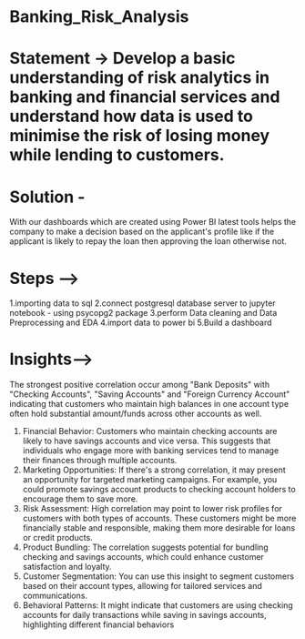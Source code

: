 # Banking_Risk_Analysis

# Statement -> Develop a basic understanding of risk analytics in banking and financial services and understand how data is used to minimise the risk of losing money while lending to customers.
# Solution -
With our dashboards which are created using Power BI latest tools helps the company to make a decision based on the applicant's profile like if the applicant is likely to repay the loan then approving the loan otherwise not.

# Steps -->
1.importing data to sql
2.connect postgresql database server to jupyter notebook - using psycopg2 package
3.perform Data cleaning and Data Preprocessing and EDA
4.import data to power bi
5.Build a dashboard

# Insights-->
The strongest positive correlation occur among "Bank Deposits" with "Checking Accounts", "Saving Accounts" and "Foreign Currency Account" indicating that customers who maintain high balances in one account type often hold substantial amount/funds across other accounts as well.

1. Financial Behavior: Customers who maintain checking accounts are likely to have savings accounts and vice versa. This suggests that individuals who engage more with banking services tend to manage their finances through multiple accounts.
2. Marketing Opportunities: If there's a strong correlation, it may present an opportunity for targeted marketing campaigns. For example, you could promote savings account products to checking account holders to encourage them to save more.
3. Risk Assessment: High correlation may point to lower risk profiles for customers with both types of accounts. These customers might be more financially stable and responsible, making them more desirable for loans or credit products.
4. Product Bundling: The correlation suggests potential for bundling checking and savings accounts, which could enhance customer satisfaction and loyalty.
5. Customer Segmentation: You can use this insight to segment customers based on their account types, allowing for tailored services and communications.
6. Behavioral Patterns: It might indicate that customers are using checking accounts for daily transactions while saving in savings accounts, highlighting different financial behaviors
